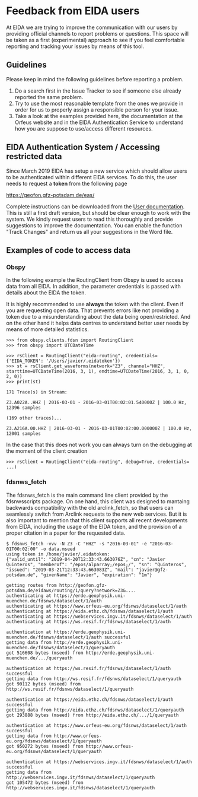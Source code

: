 # Feedback from EIDA users

At EIDA we are trying to improve the communication with our users by providing official channels to report problems or questions. This space will be taken as a first (experimental) approach to see if you feel comfortable reporting and tracking your issues by means of this tool.

## Guidelines
Please keep in mind the following guidelines before reporting a problem.

1. Do a search first in the Issue Tracker to see if someone else already reported the same problem.
1. Try to use the most reasonable template from the ones we provide in order for us to properly assign a responsible person for your issue.
1. Take a look at the examples provided here, the documentation at the Orfeus website and in the EIDA Authentication Service to understand how you are suppose to use/access different resources.

## EIDA Authentication System / Accessing restricted data
Since March 2019 EIDA has setup a new service which should allow users to be authenticated within different EIDA services. To do this, the user needs to request a **token** from the following page

https://geofon.gfz-potsdam.de/eas/

Complete instructions can be downloaded from the [User documentation](https://geofon.gfz-potsdam.de/eas/EAS-User-documentation.docx). This is still a first draft version, but should be clear enough to work with the system.
We kindly request users to read this thoroughly and provide suggestions to improve the documentation. You can enable the function "Track Changes" and return us all your suggestions in the Word file.

## Examples of code to access data

### Obspy
In the following example the RoutingClient from Obspy is used to access data from all EIDA. In addition, the parameter credentials is passed with details about the EIDA the token.

It is highly recommended to use **always** the token with the client. Even if you are requesting open data. That prevents errors like not providing a token due to a misunderstanding about the data being open/restricted. And on the other hand it helps data centres to understand better user needs by means of more detailed statistics.

    >>> from obspy.clients.fdsn import RoutingClient
    >>> from obspy import UTCDateTime
    
    >>> rsClient = RoutingClient("eida-routing", credentials={'EIDA_TOKEN': '/Users/javier/.eidatoken'})
    >>> st = rsClient.get_waveforms(network="Z3", channel="HHZ", starttime=UTCDateTime(2016, 3, 1), endtime=UTCDateTime(2016, 3, 1, 0, 2, 0))
    >>> print(st)
    
    171 Trace(s) in Stream:
    
    Z3.A022A..HHZ | 2016-03-01 - 2016-03-01T00:02:01.540000Z | 100.0 Hz, 12396 samples
    
    (169 other traces)...
    
    Z3.A216A.00.HHZ | 2016-03-01 - 2016-03-01T00:02:00.000000Z | 100.0 Hz, 12001 samples

In the case that this does not work you can always turn on the debugging at the moment of the client creation

    >>> rsClient = RoutingClient("eida-routing", debug=True, credentials= ...)

### fdsnws_fetch
The fdsnws_fetch is the main command line client provided by the fdsnwsscripts package. On one hand, this client was designed to mantaing backwards compatibility with the old arclink_fetch, so that users can seamlessly switch from Arclink requests to the new web services. But it is also important to mention that this client supports all recent developments from EIDA, including the usage of the EIDA token, and the provision of a proper citation in a paper for the requested data.

    $ fdsnws_fetch -vvv -N Z3 -C "HHZ" -s "2016-03-01" -e "2016-03-01T00:02:00" -o data.mseed 
    using token in /home/javier/.eidatoken:
    {"valid_until": "2019-04-20T12:33:43.663076Z", "cn": "Javier Quinteros", "memberof": "/epos/alparray;/epos;/", "sn": "Quinteros", "issued": "2019-03-21T12:33:43.663083Z", "mail": "javier@gfz-potsdam.de", "givenName": "Javier", "expiration": "1m"}
    
    getting routes from http://geofon.gfz-potsdam.de/eidaws/routing/1/query?network=Z3&....
    authenticating at https://erde.geophysik.uni-muenchen.de/fdsnws/dataselect/1/auth
    authenticating at https://www.orfeus-eu.org/fdsnws/dataselect/1/auth
    authenticating at https://eida.ethz.ch/fdsnws/dataselect/1/auth
    authenticating at https://webservices.ingv.it/fdsnws/dataselect/1/auth
    authenticating at https://ws.resif.fr/fdsnws/dataselect/1/auth
    
    authentication at https://erde.geophysik.uni-muenchen.de/fdsnws/dataselect/1/auth successful
    getting data from http://erde.geophysik.uni-muenchen.de/fdsnws/dataselect/1/queryauth
    got 516608 bytes (mseed) from http://erde.geophysik.uni-muenchen.de/.../queryauth
    
    authentication at https://ws.resif.fr/fdsnws/dataselect/1/auth successful
    getting data from http://ws.resif.fr/fdsnws/dataselect/1/queryauth
    got 90112 bytes (mseed) from http://ws.resif.fr/fdsnws/dataselect/1/queryauth 
    
    authentication at https://eida.ethz.ch/fdsnws/dataselect/1/auth successful
    getting data from http://eida.ethz.ch/fdsnws/dataselect/1/queryauth
    got 293888 bytes (mseed) from http://eida.ethz.ch/.../1/queryauth
    
    authentication at https://www.orfeus-eu.org/fdsnws/dataselect/1/auth successful
    getting data from http://www.orfeus-eu.org/fdsnws/dataselect/1/queryauth
    got 950272 bytes (mseed) from http://www.orfeus-eu.org/fdsnws/dataselect/1/queryauth
    
    authentication at https://webservices.ingv.it/fdsnws/dataselect/1/auth successful
    getting data from http://webservices.ingv.it/fdsnws/dataselect/1/queryauth
    got 105472 bytes (mseed) from http://webservices.ingv.it/fdsnws/dataselect/1/queryauth

